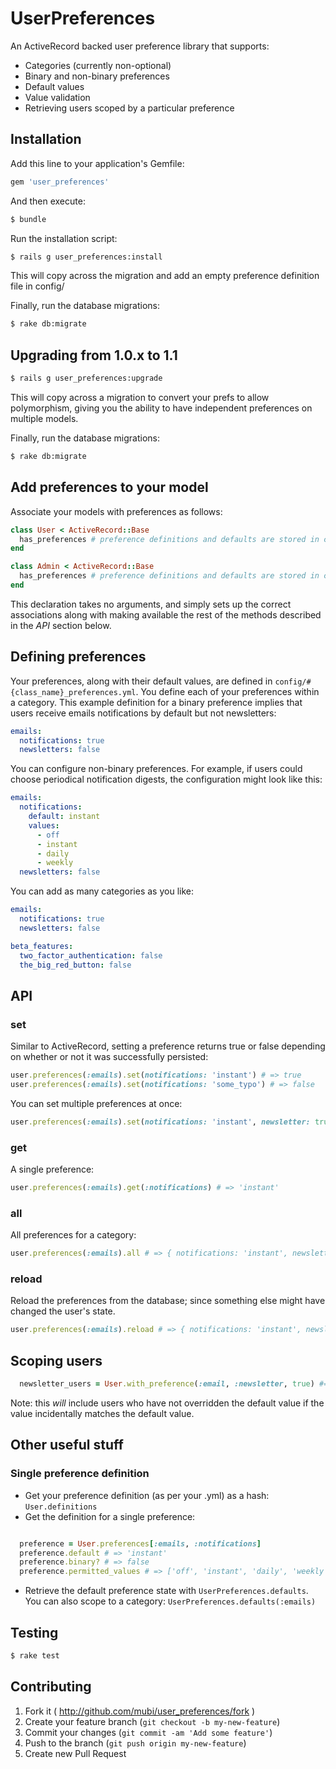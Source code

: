 # UserPreferences

An ActiveRecord backed user preference library that supports:
* Categories (currently non-optional)
* Binary and non-binary preferences
* Default values
* Value validation
* Retrieving users scoped by a particular preference

## Installation

Add this line to your application's Gemfile:

```ruby
gem 'user_preferences'
```

And then execute:

```sh
$ bundle
```

Run the installation script:

```sh
$ rails g user_preferences:install
```

This will copy across the migration and add an empty preference definition file in config/

Finally, run the database migrations:

```sh
$ rake db:migrate
```

## Upgrading from 1.0.x to 1.1
```sh
$ rails g user_preferences:upgrade
```

This will copy across a migration to convert your prefs to allow polymorphism, giving you the ability to have independent preferences on multiple models.

Finally, run the database migrations:

```sh
$ rake db:migrate
```


## Add preferences to your model

Associate your models with preferences as follows:

```ruby
class User < ActiveRecord::Base
  has_preferences # preference definitions and defaults are stored in config/user_preferences.yml
end

class Admin < ActiveRecord::Base
  has_preferences # preference definitions and defaults are stored in config/admin_preferences.yml
end
```

This declaration takes no arguments, and simply sets up the correct associations
along with making available the rest of the methods described in the _API_ section
below.

## Defining preferences

Your preferences, along with their default values, are defined in ``config/#{class_name}_preferences.yml``. You define each of your
preferences within a category. This example definition for a binary preference implies that users receive emails notifications by default but not newsletters:
```yaml
emails:
  notifications: true
  newsletters: false
```

You can configure non-binary preferences. For example, if users could choose periodical notification digests, the configuration might look like this:

```yaml
emails:
  notifications:
    default: instant
    values:
      - off
      - instant
      - daily
      - weekly
  newsletters: false
```

You can add as many categories as you like:

```yaml
emails:
  notifications: true
  newsletters: false

beta_features:
  two_factor_authentication: false
  the_big_red_button: false
```

## API

### set
Similar to ActiveRecord, setting a preference returns true or false depending on whether or not it was successfully persisted:
```ruby
user.preferences(:emails).set(notifications: 'instant') # => true
user.preferences(:emails).set(notifications: 'some_typo') # => false
```

You can set multiple preferences at once:
```ruby
user.preferences(:emails).set(notifications: 'instant', newsletter: true) # => true
```

### get
A single preference:
```ruby
user.preferences(:emails).get(:notifications) # => 'instant'
```

### all
All preferences for a category:
```ruby
user.preferences(:emails).all # => { notifications: 'instant', newsletter: true }
```

### reload
Reload the preferences from the database; since something else might have changed the user's state.
```ruby
user.preferences(:emails).reload # => { notifications: 'instant', newsletter: true }
```

## Scoping users
```ruby
  newsletter_users = User.with_preference(:email, :newsletter, true) #=> an ActiveRecord::Relation
```
Note: this _will_ include users who have not overridden the default value if the value incidentally matches the default value.

## Other useful stuff

### Single preference definition
* Get your preference definition (as per your .yml) as a hash: ``User.definitions``
* Get the definition for a single preference:
```ruby

  preference = User.preferences[:emails, :notifications]
  preference.default # => 'instant'
  preference.binary? # => false
  preference.permitted_values # => ['off', 'instant', 'daily', 'weekly']
```
* Retrieve the default preference state with ``UserPreferences.defaults``. You can also scope to a category: ``UserPreferences.defaults(:emails)``

## Testing

```sh
$ rake test
```

## Contributing

1. Fork it ( http://github.com/mubi/user_preferences/fork )
2. Create your feature branch (`git checkout -b my-new-feature`)
3. Commit your changes (`git commit -am 'Add some feature'`)
4. Push to the branch (`git push origin my-new-feature`)
5. Create new Pull Request
